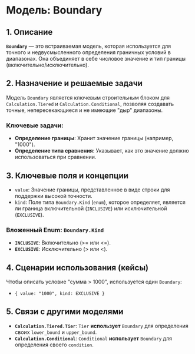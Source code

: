# Модель: Boundary

## 1. Описание

**`Boundary`** — это встраиваемая модель, которая используется для точного и недвусмысленного определения граничных условий в диапазонах. Она объединяет в себе числовое значение и тип границы (включительно/исключительно).

## 2. Назначение и решаемые задачи

Модель `Boundary` является ключевым строительным блоком для `Calculation.Tiered` и `Calculation.Conditional`, позволяя создавать точные, непересекающиеся и не имеющие "дыр" диапазоны.

### Ключевые задачи:
- **Определение границы**: Хранит значение границы (например, "1000").
- **Определение типа сравнения**: Указывает, как это значение должно использоваться при сравнении.

## 3. Ключевые поля и концепции

- `value`: Значение границы, представленное в виде строки для поддержки высокой точности.
- `kind`: Поле типа `Boundary.Kind` (`enum`), которое определяет, является ли граница включительной (`INCLUSIVE`) или исключительной (`EXCLUSIVE`).

### Вложенный Enum: `Boundary.Kind`
- **`INCLUSIVE`**: Включительно (>= или <=).
- **`EXCLUSIVE`**: Исключительно (> или <).

## 4. Сценарии использования (кейсы)

Чтобы описать условие "сумма > 1000", используется один `Boundary`:
- `{ value: "1000", kind: EXCLUSIVE }`

## 5. Связи с другими моделями

- **`Calculation.Tiered.Tier`**: `Tier` **использует** `Boundary` для определения своих `lower_bound` и `upper_bound`.
- **`Calculation.Conditional`**: `Conditional` **использует** `Boundary` для определения своего `condition`.
